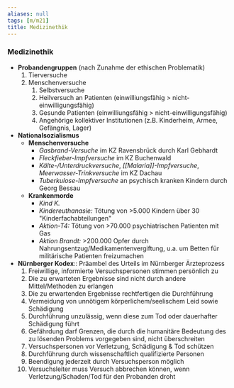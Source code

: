 ```yaml
---
aliases: null
tags: [m/m21]
title: Medizinethik
---
```

### Medizinethik
- **Probandengruppen** (nach Zunahme der ethischen Problematik)
	1. Tierversuche
	2. Menschenversuche
		1. Selbstversuche
		2. Heilversuch an Patienten (einwilliungsfähig > nicht-einwilligungsfähig)
		3. Gesunde Patienten (einwilliungsfähig > nicht-einwilligungsfähig)
		4. Angehörige kollektiver Institutionen (z.B. Kinderheim, Armee, Gefängnis, Lager)
- **Nationalsozialismus**
	- **Menschenversuche**
		- *Gasbrand-Versuche* im KZ Ravensbrück durch Karl Gebhardt
		- *Fleckfieber-Impfversuche* im KZ Buchenwald
		- *Kälte-/Unterdruckversuche*, *[[Malaria]]-Impfversuche*, *Meerwasser-Trinkversuche* im KZ Dachau
		- *Tuberkulose-Impfversuche* an psychisch kranken Kindern durch Georg Bessau
	- **Krankenmorde**
		- *Kind K.*
		- *Kindereuthanasie:* Tötung von >5.000 Kindern über 30 "Kinderfachabteilungen"
		- *Aktion-T4:* Tötung von >70.000 psychiatrischen Patienten mit Gas
		- *Aktion Brandt:* >200.000 Opfer durch Nahrungsentzug/Medikamentenvergiftung, u.a. um Betten für militärische Patienten freizumachen
- **Nürnberger Kodex**:: Präambel des Urteils im Nürnberger Ärzteprozess
	1. Freiwillige, informierte Versuchspersonen stimmen persönlich zu
	2. Die zu erwarteten Ergebnisse sind nicht durch andere Mittel/Methoden zu erlangen 
	3. Die zu erwartenden Ergebnisse rechtfertigen die Durchführung 
	4. Vermeidung von unnötigem körperlichem/seelischem Leid sowie Schädigung 
	5. Durchführung unzulässig, wenn diese zum Tod oder dauerhafter Schädigung führt 
	6. Gefährdung darf Grenzen, die durch die humanitäre Bedeutung des zu lösenden Problems vorgegeben sind, nicht überschreiten 
	7. Versuchspersonen vor Verletzung, Schädigung & Tod schützen 
	8. Durchführung durch wissenschaftlich qualifizierte Personen 
	9. Beendigung jederzeit durch Versuchsperson möglich 
	10. Versuchsleiter muss Versuch abbrechen können, wenn Verletzung/Schaden/Tod für den Probanden droht